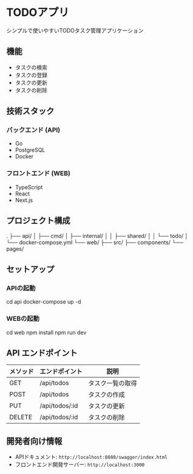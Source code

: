# TODOアプリ

シンプルで使いやすいTODOタスク管理アプリケーション

## 機能

- タスクの検索
- タスクの登録
- タスクの更新
- タスクの削除

## 技術スタック

### バックエンド (API)

- Go
- PostgreSQL
- Docker

### フロントエンド (WEB)

- TypeScript
- React
- Next.js

## プロジェクト構成

.
├── api/
│ ├── cmd/
│ ├── internal/
│ │ ├── shared/
│ │ └── todo/
│ └── docker-compose.yml
└── web/
├── src/
├── components/
└── pages/


## セットアップ

### APIの起動
cd api
docker-compose up -d

### WEBの起動
cd web
npm install
npm run dev


## API エンドポイント

| メソッド | エンドポイント | 説明 |
|----------|----------------|------|
| GET      | /api/todos     | タスク一覧の取得 |
| POST     | /api/todos     | タスクの作成 |
| PUT      | /api/todos/:id | タスクの更新 |
| DELETE   | /api/todos/:id | タスクの削除 |

## 開発者向け情報

- APIドキュメント: `http://localhost:8080/swagger/index.html`
- フロントエンド開発サーバー: `http://localhost:3000`

